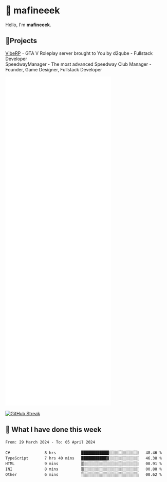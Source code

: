 # 👋 mafineeek
Hello, I'm **mafineeek**.

## 📝Projects

[VibeRP](https://v-rp.pl) - GTA V Roleplay server brought to You by d2qube - Fullstack Developer<br/>
SpeedwayManager - The most advanced Speedway Club Manager - Founder, Game Designer, Fullstack Developer


![](./github-metrics.svg)

[![GitHub Streak](https://streak-stats.demolab.com/?user=mafineeek)](https://git.io/streak-stats)

## 📰 What I have done this week
<!--START_SECTION:waka-->

```txt
From: 29 March 2024 - To: 05 April 2024

C#               8 hrs           ████████████░░░░░░░░░░░░░   48.46 %
TypeScript       7 hrs 40 mins   ███████████▓░░░░░░░░░░░░░   46.38 %
HTML             9 mins          ▒░░░░░░░░░░░░░░░░░░░░░░░░   00.91 %
INI              8 mins          ▒░░░░░░░░░░░░░░░░░░░░░░░░   00.88 %
Other            6 mins          ░░░░░░░░░░░░░░░░░░░░░░░░░   00.62 %
```

<!--END_SECTION:waka-->
